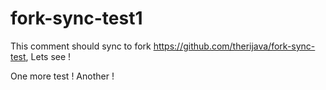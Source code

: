# fork-sync-test1

This comment should sync to fork https://github.com/therijava/fork-sync-test, Lets see !

One more test !
Another !
